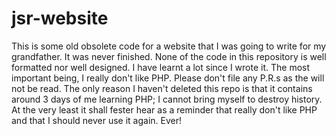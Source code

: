 # jsr-website

This is some old obsolete code for a website that I was going to write for my grandfather. It was never finished. None of the code in this repository is well formatted nor well designed. I have learnt a lot since I wrote it. The most important being, I really don't like PHP. Please don't file any P.R.s as the will not be read. The only reason I haven't deleted this repo is that it contains around 3 days of me learning PHP; I cannot bring myself to destroy history. At the very least it shall fester hear as a reminder that really don't like PHP and that I should never use it again. Ever!
